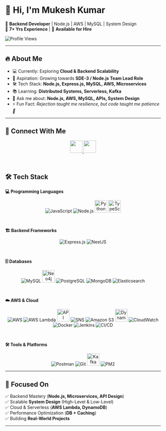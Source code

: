 # 👋 Hi, I'm Mukesh Kumar  

🚀 **Backend Developer** | Node.js | AWS | MySQL | System Design  
💼 **7+ Yrs Experience** | 🤝 **Available for Hire**  

![Profile Views](https://komarev.com/ghpvc/?username=singh-mukesh&color=blue&style=flat-square)

---

## 🔥 About Me  
- 💻 Currently: Exploring **Cloud & Backend Scalability**  
- 🎯 Aspiration: Growing towards **SDE-3 / Node.js Team Lead Role**  
- 🛠 Tech Stack: **Node.js, Express.js, MySQL, AWS, Microservices**  
- 📚 Learning: **Distributed Systems, Serverless, Kafka**  
- 💬 Ask me about: **Node.js, AWS, MySQL, APIs, System Design**  
- ⚡ Fun Fact: *Rejection taught me resilience, but code taught me patience 🙂*  

---
## 🔗 Connect With Me  
<p align="center">
  <a href="https://linkedin.com/in/inmukesh-kumar" target="_blank">
    <img src="https://skillicons.dev/icons?i=linkedin" height="40" />
  </a>
  <a href="mailto:mk586440@gmail.com" target="_blank">
    <img src="https://skillicons.dev/icons?i=gmail" height="40" />
  </a>
</p>

<br>

## 🛠 Tech Stack  

**💻 Programming Languages**  
<p align="center">
  <img src="https://img.icons8.com/color/48/000000/javascript.png" alt="JavaScript"/>
  <img src="https://img.icons8.com/fluency/48/000000/node-js.png" alt="Node.js"/>
  <img src="https://cdn.jsdelivr.net/npm/simple-icons@v9/icons/python.svg" height="40" title="Python" />
  <img src="https://cdn.jsdelivr.net/npm/simple-icons@v9/icons/typescript.svg" height="40" title="TypeScript" />
</p>

<br>

**🏗️ Backend Frameworks**  
<p align="center">
  <img src="https://img.icons8.com/ios/50/000000/express-js.png" alt="Express.js"/>
  <img src="https://img.icons8.com/color/48/000000/nestjs.png" alt="NestJS"/>
</p>

<br>

**🗄️ Databases**  
<p align="center">
  <img src="https://img.icons8.com/color/48/000000/mysql-logo.png" alt="MySQL"/>
  <img src="https://cdn.jsdelivr.net/npm/simple-icons@v9/icons/neo4j.svg" height="40" title="Neo4j" alt="Neo4j"/>
  <img src="https://img.icons8.com/color/48/000000/postgreesql.png" alt="PostgreSQL"/>
  <img src="https://img.icons8.com/color/48/000000/mongodb.png" alt="MongoDB"/>
  <img src="https://img.icons8.com/color/48/000000/elasticsearch.png" alt="Elasticsearch"/>
</p>

<br>

**☁️ AWS & Cloud**  
<p align="center">
  <img src="https://img.icons8.com/color/48/000000/amazon-web-services.png" alt="AWS"/>
  <img src="https://img.icons8.com/color/48/000000/lambda.png" alt="AWS Lambda"/>
  <img src="https://cdn.jsdelivr.net/npm/simple-icons@v9/icons/apachespark.svg" height="40" title="API Gateway" />
  <img src="https://img.icons8.com/fluency/48/000000/communication.png" alt="SNS"/>
  <img src="https://img.icons8.com/color/48/000000/amazon-s3.png" alt="Amazon S3"/>
  <img src="https://cdn.jsdelivr.net/npm/simple-icons@v9/icons/amazondynamodb.svg" height="40" title="DynamoDB" />
  <img src="https://img.icons8.com/color/48/000000/cloud.png" alt="CloudWatch"/>
  <img src="https://img.icons8.com/color/48/000000/docker.png" alt="Docker"/>
  <img src="https://img.icons8.com/color/48/000000/jenkins.png" alt="Jenkins"/>
  <img src="https://img.icons8.com/fluency/48/000000/github.png" alt="CI/CD"/>
</p>

<br>

**🛠 Tools & Platforms**  
<p align="center">
  <img src="https://img.icons8.com/dusk/48/000000/postman-api.png" alt="Postman"/>
  <img src="https://img.icons8.com/color/48/000000/git.png" alt="Git"/>
  <img src="https://cdn.jsdelivr.net/npm/simple-icons@v9/icons/apachekafka.svg" height="40" title="Kafka" />
  <img src="https://img.icons8.com/color/48/000000/console.png" alt="PM2"/>
</p>

---

## 🚀 Focused On  

✅ Backend Mastery (**Node.js, Microservices, API Design**)  
✅ Scalable **System Design** (High-Level & Low-Level)  
✅ Cloud & Serverless (**AWS Lambda, DynamoDB**)  
✅ Performance Optimization (**DB + Caching**)  
✅ Building **Real-World Projects**  

---
